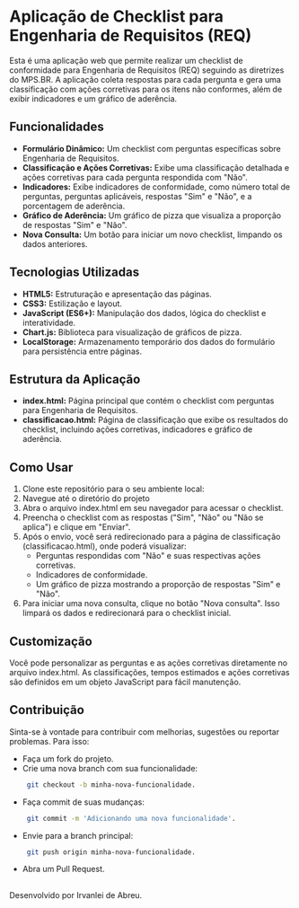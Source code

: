 # Aplicação de Checklist para Engenharia de Requisitos (REQ)

Esta é uma aplicação web que permite realizar um checklist de conformidade para Engenharia de Requisitos (REQ) seguindo as diretrizes do MPS.BR. A aplicação coleta respostas para cada pergunta e gera uma classificação com ações corretivas para os itens não conformes, além de exibir indicadores e um gráfico de aderência.

## Funcionalidades

- **Formulário Dinâmico:** Um checklist com perguntas específicas sobre Engenharia de Requisitos.
- **Classificação e Ações Corretivas:** Exibe uma classificação detalhada e ações corretivas para cada pergunta respondida com "Não".
- **Indicadores:** Exibe indicadores de conformidade, como número total de perguntas, perguntas aplicáveis, respostas "Sim" e "Não", e a porcentagem de aderência.
- **Gráfico de Aderência:** Um gráfico de pizza que visualiza a proporção de respostas "Sim" e "Não".
- **Nova Consulta:** Um botão para iniciar um novo checklist, limpando os dados anteriores.

## Tecnologias Utilizadas

- **HTML5:** Estruturação e apresentação das páginas.
- **CSS3:** Estilização e layout.
- **JavaScript (ES6+):** Manipulação dos dados, lógica do checklist e interatividade.
- **Chart.js:** Biblioteca para visualização de gráficos de pizza.
- **LocalStorage:** Armazenamento temporário dos dados do formulário para persistência entre páginas.

## Estrutura da Aplicação

- **index.html:** Página principal que contém o checklist com perguntas para Engenharia de Requisitos.
- **classificacao.html:** Página de classificação que exibe os resultados do checklist, incluindo ações corretivas, indicadores e gráfico de aderência.

## Como Usar

1. Clone este repositório para o seu ambiente local:
2. Navegue até o diretório do projeto
3. Abra o arquivo index.html em seu navegador para acessar o checklist.
4. Preencha o checklist com as respostas ("Sim", "Não" ou "Não se aplica") e clique em "Enviar".
5. Após o envio, você será redirecionado para a página de classificação (classificacao.html), onde poderá visualizar:
    - Perguntas respondidas com "Não" e suas respectivas ações corretivas.
    - Indicadores de conformidade.
    - Um gráfico de pizza mostrando a proporção de respostas "Sim" e "Não".
6. Para iniciar uma nova consulta, clique no botão "Nova consulta". Isso limpará os dados e redirecionará para o checklist inicial.

## Customização

Você pode personalizar as perguntas e as ações corretivas diretamente no arquivo index.html. As classificações, tempos estimados e ações corretivas são definidos em um objeto JavaScript para fácil manutenção.

## Contribuição
Sinta-se à vontade para contribuir com melhorias, sugestões ou reportar problemas. Para isso:

 - Faça um fork do projeto.
 - Crie uma nova branch com sua funcionalidade: 
    ```bash
     git checkout -b minha-nova-funcionalidade.
 - Faça commit de suas mudanças: 
    ```bash
     git commit -m 'Adicionando uma nova funcionalidade'.
 - Envie para a branch principal: 
    ```bash
     git push origin minha-nova-funcionalidade.
 - Abra um Pull Request.

##
Desenvolvido por Irvanlei de Abreu.

